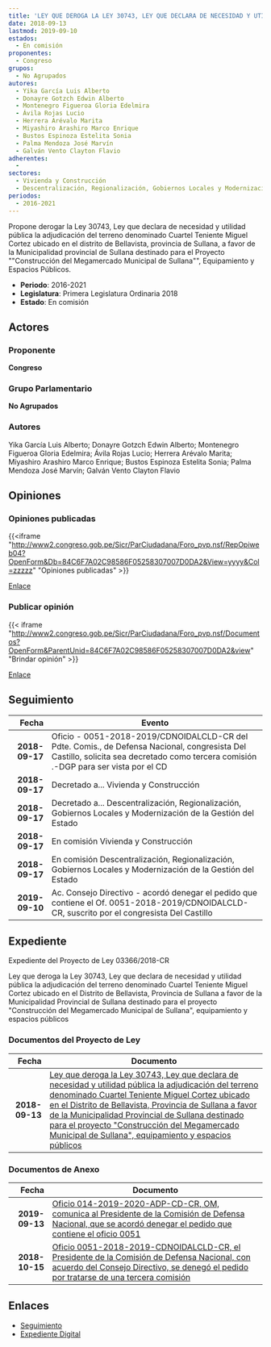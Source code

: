 ```yaml
---
title: 'LEY QUE DEROGA LA LEY 30743, LEY QUE DECLARA DE NECESIDAD Y UTILIDAD PÚBLICA LA ADJUDICACIÓN DEL TERRENO DENOMINADO CUARTEL TENIENTE MIGUEL CORTEZ UBICADO EN EL DISTRITO DE BELLAVISTA, PROVINCIA DE SULLANA A FAVOR DE LA MUNICIPALIDAD PROVINCIAL DE SULLANA DESTINADO PARA EL PROYECTO "CONSTRUCCIÓN DEL MEGAMERCADO MUNICIPAL DE SULLANA", EQUIPAMIENTO Y ESPACIOS PÚBLICOS'
date: 2018-09-13
lastmod: 2019-09-10
estados: 
  - En comisión
proponentes: 
  - Congreso
grupos: 
  - No Agrupados
autores: 
  - Yika García Luis Alberto
  - Donayre Gotzch Edwin Alberto
  - Montenegro Figueroa Gloria Edelmira
  - Ávila Rojas Lucio
  - Herrera Arévalo Marita
  - Miyashiro Arashiro Marco Enrique
  - Bustos Espinoza Estelita Sonia
  - Palma Mendoza José Marvín
  - Galván Vento Clayton Flavio
adherentes: 
  - 
sectores: 
  - Vivienda y Construcción
  - Descentralización, Regionalización, Gobiernos Locales y Modernización de la Gestión del Estado
periodos: 
  - 2016-2021
---
```


Propone derogar la Ley 30743, Ley que declara de necesidad y utilidad pública la adjudicación del terreno denominado Cuartel Teniente Miguel Cortez ubicado en el distrito de Bellavista, provincia de Sullana, a favor de la Municipalidad provincial de Sullana destinado para el Proyecto ""Construcción del Megamercado Municipal de Sullana"", Equipamiento y Espacios Públicos.

- **Periodo**: 2016-2021
- **Legislatura**: Primera Legislatura Ordinaria 2018
- **Estado**: En comisión

## Actores

### Proponente

**Congreso**

### Grupo Parlamentario

**No Agrupados**

### Autores

Yika García Luis Alberto; Donayre Gotzch Edwin Alberto; Montenegro Figueroa Gloria Edelmira; Ávila Rojas Lucio; Herrera Arévalo Marita; Miyashiro Arashiro Marco Enrique; Bustos Espinoza Estelita Sonia; Palma Mendoza José Marvín; Galván Vento Clayton Flavio


## Opiniones

### Opiniones publicadas

{{<iframe "http://www2.congreso.gob.pe/Sicr/ParCiudadana/Foro_pvp.nsf/RepOpiweb04?OpenForm&Db=84C6F7A02C98586F05258307007D0DA2&View=yyyy&Col=zzzzz" "Opiniones publicadas" >}}

[Enlace](http://www2.congreso.gob.pe/Sicr/ParCiudadana/Foro_pvp.nsf/RepOpiweb04?OpenForm&Db=84C6F7A02C98586F05258307007D0DA2&View=yyyy&Col=zzzzz)
### Publicar opinión

{{< iframe "http://www2.congreso.gob.pe/Sicr/ParCiudadana/Foro_pvp.nsf/Documentos?OpenForm&ParentUnid=84C6F7A02C98586F05258307007D0DA2&view" "Brindar opinión" >}}

[Enlace](http://www2.congreso.gob.pe/Sicr/ParCiudadana/Foro_pvp.nsf/Documentos?OpenForm&ParentUnid=84C6F7A02C98586F05258307007D0DA2&view)

## Seguimiento

| Fecha | Evento |
|------:|--------|
| **2018-09-17** | Oficio - 0051-2018-2019/CDNOIDALCLD-CR del Pdte. Comis., de Defensa Nacional, congresista Del Castillo, solicita sea decretado como tercera comisión .-DGP para ser vista por el CD|
| **2018-09-17** | Decretado a... Vivienda y Construcción|
| **2018-09-17** | Decretado a... Descentralización, Regionalización, Gobiernos Locales y Modernización de la Gestión del Estado|
| **2018-09-17** | En comisión Vivienda y Construcción|
| **2018-09-17** | En comisión Descentralización, Regionalización, Gobiernos Locales y Modernización de la Gestión del Estado|
| **2019-09-10** | Ac. Consejo Directivo - acordó denegar el pedido que contiene el Of. 0051-2018-2019/CDNOIDALCLD-CR, suscrito por el congresista Del Castillo|


## Expediente

Expediente del Proyecto de Ley 03366/2018-CR

Ley que deroga la Ley 30743, Ley que declara de necesidad y utilidad pública la adjudicación del terreno denominado Cuartel Teniente Miguel Cortez ubicado en el Distrito de Bellavista, Provincia de Sullana a favor de la Municipalidad Provincial de Sullana destinado para el proyecto "Construcción del Megamercado Municipal de Sullana", equipamiento y espacios públicos


### Documentos del Proyecto de Ley

| Fecha | Documento |
|------:|--------|
| **2018-09-13** | [Ley que deroga la Ley 30743, Ley que declara de necesidad y utilidad pública la adjudicación del terreno denominado Cuartel Teniente Miguel Cortez ubicado en el Distrito de Bellavista, Provincia de Sullana a favor de la Municipalidad Provincial de Sullana destinado para el proyecto "Construcción del Megamercado Municipal de Sullana", equipamiento y espacios públicos](http://www.leyes.congreso.gob.pe/Documentos/2016_2021/Proyectos_de_Ley_y_de_Resoluciones_Legislativas/PL0336620180913.pdf) |

### Documentos de Anexo

| Fecha | Documento |
|------:|--------|
| **2019-09-13** | [Oficio 014-2019-2020-ADP-CD-CR, OM, comunica al Presidente de la Comisión de Defensa Nacional, que se acordó denegar el pedido que contiene el oficio 0051](http://www.leyes.congreso.gob.pe/Documentos/2016_2021/Oficios/Oficialia_Mayor/OFICIO-014-2019-2020-ADP-CD-CR.pdf) |
| **2018-10-15** | [Oficio 0051-2018-2019-CDNOIDALCLD-CR, el Presidente de la Comisión de Defensa Nacional, con acuerdo del Consejo Directivo, se denegó el pedido por tratarse de una tercera comisión](http://www.leyes.congreso.gob.pe/Documentos/2016_2021/Consejo_Directivo/Pedidos_Pase_a_Comision/OFICIO-0051-2018-2018-CDNOIDALCLD-CR.pdf) |

## Enlaces 

- [Seguimiento](http://www2.congreso.gob.pe/Sicr/TraDocEstProc/CLProLey2016.nsf/f7fff46988ca05b1052578e100829cc7/592c4b404fa6ef32052583070078ac93?OpenDocument)
- [Expediente Digital](http://www2.congreso.gob.pe/Sicr/TraDocEstProc/CLProLey2016.nsf/f7fff46988ca05b1052578e100829cc7/592c4b404fa6ef32052583070078ac93?OpenDocument&Click=05257FB7005EB655.eb71d0cf91d8294e05256cdf006b5706/$Body/0.1C6C)
